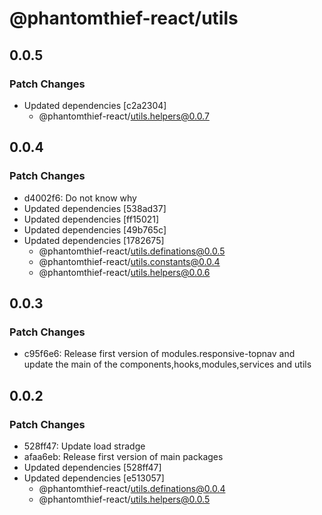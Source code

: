 # @phantomthief-react/utils

## 0.0.5

### Patch Changes

- Updated dependencies [c2a2304]
  - @phantomthief-react/utils.helpers@0.0.7

## 0.0.4

### Patch Changes

- d4002f6: Do not know why
- Updated dependencies [538ad37]
- Updated dependencies [ff15021]
- Updated dependencies [49b765c]
- Updated dependencies [1782675]
  - @phantomthief-react/utils.definations@0.0.5
  - @phantomthief-react/utils.constants@0.0.4
  - @phantomthief-react/utils.helpers@0.0.6

## 0.0.3

### Patch Changes

- c95f6e6: Release first version of modules.responsive-topnav and update the main of the components,hooks,modules,services and utils

## 0.0.2

### Patch Changes

- 528ff47: Update load stradge
- afaa6eb: Release first version of main packages
- Updated dependencies [528ff47]
- Updated dependencies [e513057]
  - @phantomthief-react/utils.definations@0.0.4
  - @phantomthief-react/utils.helpers@0.0.5
